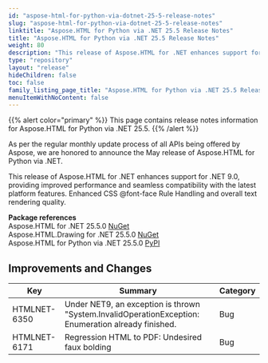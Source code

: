```yaml
---
id: "aspose-html-for-python-via-dotnet-25-5-release-notes"
slug: "aspose-html-for-python-via-dotnet-25-5-release-notes"
linktitle: "Aspose.HTML for Python via .NET 25.5 Release Notes"
title: "Aspose.HTML for Python via .NET 25.5 Release Notes"
weight: 80
description: "This release of Aspose.HTML for .NET enhances support for .NET 9.0, providing improved performance and seamless compatibility with the latest platform features. Enhanced CSS @font-face Rule Handling and overall text rendering quality."
type: "repository"
layout: "release"
hideChildren: false
toc: false
family_listing_page_title: "Aspose.HTML for Python via .NET 25.5 Release Notes"
menuItemWithNoContent: false
---
```

{{% alert color="primary" %}}
This page contains release notes information for Aspose.HTML for Python via .NET 25.5.
{{% /alert %}}

As per the regular monthly update process of all APIs being offered by Aspose, we are honored to announce the May release of Aspose.HTML for Python via .NET.

This release of Aspose.HTML for .NET enhances support for .NET 9.0, providing improved performance and seamless compatibility with the latest platform features. Enhanced CSS @font-face Rule Handling and overall text rendering quality.

**Package references**<br>
Aspose.HTML for .NET 25.5.0 [NuGet](https://www.nuget.org/packages/Aspose.Html)<br>
Aspose.HTML.Drawing for .NET 25.5.0 [NuGet](https://www.nuget.org/packages/Aspose.Html.Drawing)<br>
Aspose.HTML for Python via .NET 25.5.0 [PyPI](https://pypi.org/project/aspose-html-net/)


## **Improvements and Changes**

| **Key**      | **Summary**                                                                            | **Category** |
| ------------ | -------------------------------------------------------------------------------------- | ------------ |
| HTMLNET-6350 | Under NET9, an exception is thrown "System.InvalidOperationException: Enumeration already finished. | Bug |
| HTMLNET-6171 | Regression HTML to PDF: Undesired faux bolding | Bug |